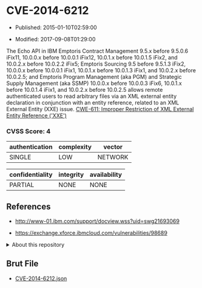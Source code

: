 # CVE-2014-6212

- Published: 2015-01-10T02:59:00

- Modified: 2017-09-08T01:29:00

The Echo API in IBM Emptoris Contract Management 9.5.x before 9.5.0.6 iFix11, 10.0.0.x before 10.0.0.1 iFix12, 10.0.1.x before 10.0.1.5 iFix2, and 10.0.2.x before 10.0.2.2 iFix5; Emptoris Sourcing 9.5 before 9.5.1.3 iFix2, 10.0.0.x before 10.0.0.1 iFix1, 10.0.1.x before 10.0.1.3 iFix1, and 10.0.2.x before 10.0.2.5; and Emptoris Program Management (aka PGM) and Strategic Supply Management (aka SSMP) 10.0.0.x before 10.0.0.3 iFix6, 10.0.1.x before 10.0.1.4 iFix1, and 10.0.2.x before 10.0.2.5 allows remote authenticated users to read arbitrary files via an XML external entity declaration in conjunction with an entity reference, related to an XML External Entity (XXE) issue. <a href="http://cwe.mitre.org/data/definitions/611.html" target="_blank">CWE-611: Improper Restriction of XML External Entity Reference ('XXE')</a>

### CVSS Score: **4**

| authentication | complexity | vector |
| --- | --- | --- |
| SINGLE | LOW | NETWORK |

| confidentiality | integrity | availability |
| --- | --- | --- |
| PARTIAL | NONE | NONE |

## References

* http://www-01.ibm.com/support/docview.wss?uid=swg21693069

* https://exchange.xforce.ibmcloud.com/vulnerabilities/98689

<details>
<summary>About this repository</summary> 

  This repository is part of the project [Live Hack CVE](https://github.com/Live-Hack-CVE). Main website can be found [www.live-hack.org](https://www.live-hack.org) 
  
  Made by [Sn0wAlice](https://github.com/Sn0wAlice) for the people that care about security and need to have a feed of the latest CVEs. Hope you enjoy it, don't forget to star the repo and follow me on [Twitter](https://twitter.com/Sn0wAlice) and [Github](https://github.com/Sn0wAlice). And that is my [personnal website](https://www.alice-snow.me/)

  - [Home Page](https://github.com/Live-Hack-CVE)
  - [Framework](https://github.com/Live-Hack-CVE/cve-framework)
  - [CVE database](https://github.com/Live-Hack-CVE/full_database)
  - [Changelog](https://github.com/Live-Hack-CVE/Changelog)
</details>

## Brut File

* [CVE-2014-6212.json](https://raw.githubusercontent.com/Live-Hack-CVE/full_database/main/cves/2014/CVE-2014-6212.json)

